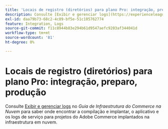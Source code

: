 ```yaml
---
title: 'Locais de registro (diretórios) para plano Pro: integração, preparo, produção'
description: Consulte [Exibir e gerenciar logs](https://experienceleague.adobe.com/docs/commerce-cloud-service/user-guide/develop/test/log-locations.html?lang=pt-BR) no *Guia de infraestrutura do Commerce na nuvem* para saber onde encontrar os logs de build e implantação, aplicativo e serviço para o seu projeto.
exl-id: daa79b73-68c2-4c89-bf5e-51c105762774
feature: Integration, Logs
source-git-commit: f11c8944b83e294b61d9547aefc9203af344041d
workflow-type: tm+mt
source-wordcount: '81'
ht-degree: 0%

---
```


# Locais de registro (diretórios) para plano Pro: integração, preparo, produção

Consulte [Exibir e gerenciar logs](https://experienceleague.adobe.com/docs/commerce-cloud-service/user-guide/develop/test/log-locations.html?lang=pt-BR) no *Guia de Infraestrutura do Commerce na Nuvem* para saber onde encontrar a compilação e implantar, o aplicativo e os logs de serviço para projetos do Adobe Commerce implantados na infraestrutura em nuvem.
